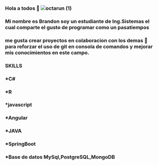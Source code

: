 ### Hola a todos 👋 ![octarun (1)](https://user-images.githubusercontent.com/80855480/176593639-35110a35-dadb-4c80-9acb-7537b724b011.gif)
### Mi nombre es Brandon soy un estudiante de Ing.Sistemas el cual comparte el gusto de programar como un pasatiempos
### me gusta crear proyectos en colaboracion con los demas 👯 para reforzar el uso de git en consola de comandos y mejorar mis conocimientos en este campo.
### SKILLS
### *C#
### *R 
### *javascript
### *Angular
### *JAVA
### *SpringBoot
### *Base de datos MySql,PostgreSQL,MongoDB

<!--
**programCode-sudo/programCode-sudo** is a ✨ _special_ ✨ repository because its `README.md` (this file) appears on your GitHub profile.

Here are some ideas to get you started:

- 🔭 I’m currently working on ...
- 🌱 I’m currently learning ...
- 👯 I’m looking to collaborate on ...
- 🤔 I’m looking for help with ...
- 💬 Ask me about ...
- 📫 How to reach me: ...
- 😄 Pronouns: ...
- ⚡ Fun fact: ...
-->
